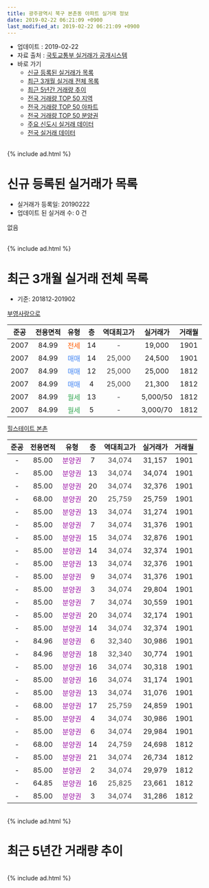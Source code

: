 ```yaml
---
title: 광주광역시 북구 본촌동 아파트 실거래 정보
date: 2019-02-22 06:21:09 +0900
last_modified_at: 2019-02-22 06:21:09 +0900
---
```


* 업데이트 : 2019-02-22
* 자료 출처 : [국토교통부 실거래가 공개시스템](http://rt.molit.go.kr)
* 바로 가기
    * [신규 등록된 실거래가 목록](#신규-등록된-실거래가-목록)
    * [최근 3개월 실거래 전체 목록](#최근-3개월-실거래-전체-목록)
    * [최근 5년간 거래량 추이](#최근-5년간-거래량-추이)
    * [전국 거래량 TOP 50 지역](https://inasie.github.io/apt-trade-info/최근-3개월-전국에서-가장-거래가-많이-발생한-지역)
    * [전국 거래량 TOP 50 아파트](https://inasie.github.io/apt-trade-info/최근-3개월-전국에서-가장-거래가-많이-발생한-아파트)
    * [전국 거래량 TOP 50 분양권](https://inasie.github.io/apt-trade-info/최근-3개월-전국에서-가장-거래가-많이-발생한-분양권)
    * [주요 신도시 실거래 데이터](https://inasie.github.io/apt-trade-info/주요-신도시)
    * [전국 실거래 데이터](https://inasie.github.io/apt-trade-info/전국)
<br>
{% include ad.html %}
<br>

# 신규 등록된 실거래가 목록
* 실거래가 등록일: 20190222
* 업데이트 된 실거래 수: 0 건

없음

<br>
{% include ad.html %}
<br>

# 최근 3개월 실거래 전체 목록
* 기준: 201812-201902


[부영사랑으로](https://search.naver.com/search.naver?query=%EA%B4%91%EC%A3%BC%EA%B4%91%EC%97%AD%EC%8B%9C+%EB%B6%81%EA%B5%AC+%EB%B3%B8%EC%B4%8C%EB%8F%99+%EB%B6%80%EC%98%81%EC%82%AC%EB%9E%91%EC%9C%BC%EB%A1%9C)

|준공|전용면적|유형|층|역대최고가|실거래가|거래월|
|:---:|:---:|:---:|:---:|:---:|:---:|:---:|
|2007|84.99|<span style="color:#ff5a00">전세</span>|14|<span style="color:#444444">-</span>|19,000|1901|
|2007|84.99|<span style="color:#4285f3">매매</span>|14|<span style="color:#444444">25,000</span>|24,500|1901|
|2007|84.99|<span style="color:#4285f3">매매</span>|12|<span style="color:#444444">25,000</span>|25,000|1812|
|2007|84.99|<span style="color:#4285f3">매매</span>|4|<span style="color:#444444">25,000</span>|21,300|1812|
|2007|84.99|<span style="color:#34a853">월세</span>|13|<span style="color:#444444">-</span>|5,000/50|1812|
|2007|84.99|<span style="color:#34a853">월세</span>|5|<span style="color:#444444">-</span>|3,000/70|1812|

[힐스테이트 본촌](https://search.naver.com/search.naver?query=%EA%B4%91%EC%A3%BC%EA%B4%91%EC%97%AD%EC%8B%9C+%EB%B6%81%EA%B5%AC+%EB%B3%B8%EC%B4%8C%EB%8F%99+%ED%9E%90%EC%8A%A4%ED%85%8C%EC%9D%B4%ED%8A%B8+%EB%B3%B8%EC%B4%8C)

|준공|전용면적|유형|층|역대최고가|실거래가|거래월|
|:---:|:---:|:---:|:---:|:---:|:---:|:---:|
|-|85.00|<span style="color:#9C11A5">분양권</span>|7|<span style="color:#444444">34,074</span>|31,157|1901|
|-|85.00|<span style="color:#9C11A5">분양권</span>|13|<span style="color:#444444">34,074</span>|34,074|1901|
|-|85.00|<span style="color:#9C11A5">분양권</span>|20|<span style="color:#444444">34,074</span>|32,376|1901|
|-|68.00|<span style="color:#9C11A5">분양권</span>|20|<span style="color:#444444">25,759</span>|25,759|1901|
|-|85.00|<span style="color:#9C11A5">분양권</span>|13|<span style="color:#444444">34,074</span>|31,274|1901|
|-|85.00|<span style="color:#9C11A5">분양권</span>|7|<span style="color:#444444">34,074</span>|31,376|1901|
|-|85.00|<span style="color:#9C11A5">분양권</span>|15|<span style="color:#444444">34,074</span>|32,876|1901|
|-|85.00|<span style="color:#9C11A5">분양권</span>|14|<span style="color:#444444">34,074</span>|32,374|1901|
|-|85.00|<span style="color:#9C11A5">분양권</span>|13|<span style="color:#444444">34,074</span>|32,376|1901|
|-|85.00|<span style="color:#9C11A5">분양권</span>|9|<span style="color:#444444">34,074</span>|31,376|1901|
|-|85.00|<span style="color:#9C11A5">분양권</span>|3|<span style="color:#444444">34,074</span>|29,804|1901|
|-|85.00|<span style="color:#9C11A5">분양권</span>|7|<span style="color:#444444">34,074</span>|30,559|1901|
|-|85.00|<span style="color:#9C11A5">분양권</span>|20|<span style="color:#444444">34,074</span>|32,174|1901|
|-|85.00|<span style="color:#9C11A5">분양권</span>|14|<span style="color:#444444">34,074</span>|32,374|1901|
|-|84.96|<span style="color:#9C11A5">분양권</span>|6|<span style="color:#444444">32,340</span>|30,986|1901|
|-|84.96|<span style="color:#9C11A5">분양권</span>|18|<span style="color:#444444">32,340</span>|30,774|1901|
|-|85.00|<span style="color:#9C11A5">분양권</span>|16|<span style="color:#444444">34,074</span>|30,318|1901|
|-|85.00|<span style="color:#9C11A5">분양권</span>|16|<span style="color:#444444">34,074</span>|31,174|1901|
|-|85.00|<span style="color:#9C11A5">분양권</span>|13|<span style="color:#444444">34,074</span>|31,076|1901|
|-|68.00|<span style="color:#9C11A5">분양권</span>|17|<span style="color:#444444">25,759</span>|24,859|1901|
|-|85.00|<span style="color:#9C11A5">분양권</span>|4|<span style="color:#444444">34,074</span>|30,986|1901|
|-|85.00|<span style="color:#9C11A5">분양권</span>|6|<span style="color:#444444">34,074</span>|29,984|1901|
|-|68.00|<span style="color:#9C11A5">분양권</span>|14|<span style="color:#444444">24,759</span>|24,698|1812|
|-|85.00|<span style="color:#9C11A5">분양권</span>|21|<span style="color:#444444">34,074</span>|26,734|1812|
|-|85.00|<span style="color:#9C11A5">분양권</span>|2|<span style="color:#444444">34,074</span>|29,979|1812|
|-|64.85|<span style="color:#9C11A5">분양권</span>|16|<span style="color:#444444">25,825</span>|23,661|1812|
|-|85.00|<span style="color:#9C11A5">분양권</span>|3|<span style="color:#444444">34,074</span>|31,286|1812|


<br>
{% include ad.html %}
<br>

# 최근 5년간 거래량 추이


<div style="width:100%;">
    <canvas id="deal_progress" height="200"></canvas>
</div>

<script>
new Chart(document.getElementById("deal_progress"), {
    type: 'line',
    data: {
        labels: ['201402','201403','201404','201405','201406','201407','201408','201409','201410','201411','201412','201501','201502','201503','201504','201505','201506','201507','201508','201509','201510','201511','201512','201601','201602','201603','201604','201605','201606','201607','201608','201609','201610','201611','201612','201701','201702','201703','201704','201705','201706','201707','201708','201709','201710','201711','201712','201801','201802','201803','201804','201805','201806','201807','201808','201809','201810','201811','201812','201901','201902'],
        datasets: [{
            label: '매매',
            pointRadius: 1,
            data: [8, 14, 11, 11, 7, 11, 14, 13, 11, 9, 6, 9, 8, 9, 4, 8, 14, 6, 11, 11, 10, 0, 9, 2, 4, 5, 4, 6, 7, 9, 9, 7, 11, 4, 8, 6, 7, 10, 5, 5, 11, 4, 8, 10, 7, 8, 4, 28, 23, 34, 24, 20, 40, 37, 30, 26, 38, 31, 7, 23, 0],
            borderColor: "rgba(255, 201, 14, 1)",
            backgroundColor: "rgba(255, 201, 14, 0.5)",
            fill: false,
            lineTension: 0
        },{
            label: '전월세',
            pointRadius: 1,
            data: [1, 3, 2, 2, 1, 1, 1, 1, 1, 3, 3, 4, 1, 1, 3, 1, 2, 1, 1, 1, 3, 0, 3, 1, 3, 2, 0, 0, 2, 5, 3, 1, 1, 2, 3, 0, 4, 1, 2, 2, 1, 2, 1, 3, 6, 5, 4, 1, 3, 4, 1, 4, 2, 1, 0, 1, 3, 3, 2, 1, 0],
            borderColor: "rgba(0, 141, 185, 1)",
            backgroundColor: "rgba(0, 141, 185, 0.5)",
            fill: false,
            lineTension: 0
        }
        ]
    },
    options: {
        responsive: true,
        title: {
            display: false
        },
        tooltips: {
            mode: 'index',
            intersect: false
        },
        hover: {
            mode: 'nearest',
            intersect: true
        },
        scales: {
            xAxes: [{
                display: true,
                scaleLabel: {
                    display: true,
                    labelString: '년/월'
                }
            }],
            yAxes: [{
                display: true,
                ticks: {
                    suggestedMin: 0,
                },
                scaleLabel: {
                    display: true,
                    labelString: '실거래 수'
                }
            }]
        }
    }
});

</script>


<br>
{% include ad.html %}
<br>

